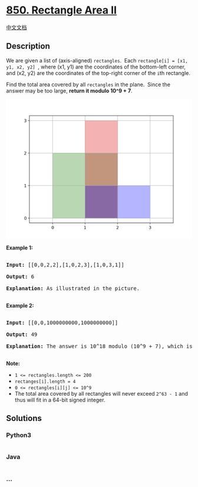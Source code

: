 # [850. Rectangle Area II](https://leetcode.com/problems/rectangle-area-ii)

[中文文档](/solution/0800-0899/0850.Rectangle%20Area%20II/README.md)

## Description

<p>We are given a list of (axis-aligned)&nbsp;<code>rectangles</code>.&nbsp; Each&nbsp;<code>rectangle[i] = [x1, y1, x2, y2]&nbsp;</code>, where (x1, y1) are the coordinates of the bottom-left corner, and (x2, y2) are the coordinates of the top-right corner of the <code>i</code>th rectangle.</p>

<p>Find the total area covered by all <code>rectangles</code> in the plane.&nbsp; Since the answer&nbsp;may be too large, <strong>return it modulo 10^9 + 7</strong>.</p>

![](./images/rectangle_area_ii_pic.png)

<p><strong>Example 1:</strong></p>

<pre>

<strong>Input: </strong>[[0,0,2,2],[1,0,2,3],[1,0,3,1]]

<strong>Output: </strong>6

<strong>Explanation: </strong>As illustrated in the picture.

</pre>

<p><strong>Example 2:</strong></p>

<pre>

<strong>Input: </strong>[[0,0,1000000000,1000000000]]

<strong>Output: </strong>49

<strong>Explanation: </strong>The answer is 10^18 modulo (10^9 + 7), which is (10^9)^2 = (-7)^2 = 49.

</pre>

<p><strong>Note:</strong></p>

<ul>
	<li><code>1 &lt;= rectangles.length &lt;= 200</code></li>
	<li><code><font face="monospace">rectanges[i].length = 4</font></code></li>
	<li><code>0 &lt;= rectangles[i][j] &lt;= 10^9</code></li>
	<li>The total area covered by all rectangles will never exceed&nbsp;<code>2^63 - 1</code>&nbsp;and thus will fit in a 64-bit signed integer.</li>
</ul>

## Solutions

<!-- tabs:start -->

### **Python3**

```python

```

### **Java**

```java

```

### **...**

```

```

<!-- tabs:end -->
